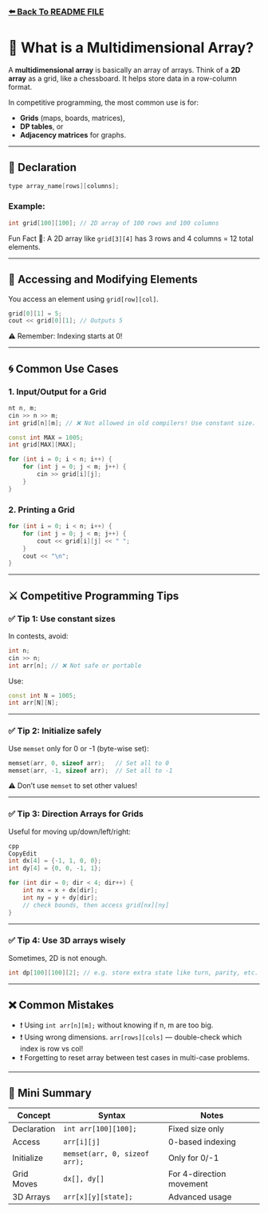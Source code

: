 ### [⬅️ Back To README FILE](./../../README.md)

# 🧠 What is a Multidimensional Array?

A **multidimensional array** is basically an array of arrays. Think of a **2D array** as a grid, like a chessboard. It helps store data in a row-column format.

In competitive programming, the most common use is for:

- **Grids** (maps, boards, matrices),
- **DP tables**, or
- **Adjacency matrices** for graphs.

---

## 📐 Declaration

```cpp
type array_name[rows][columns];
```

### Example:

```cpp
int grid[100][100]; // 2D array of 100 rows and 100 columns
```

Fun Fact 🧩: A 2D array like `grid[3][4]` has 3 rows and 4 columns = 12 total elements.

---

## 🧮 Accessing and Modifying Elements

You access an element using `grid[row][col]`.

```cpp
grid[0][1] = 5;
cout << grid[0][1]; // Outputs 5
```

⚠️ Remember: Indexing starts at 0!

---

## 🌀 Common Use Cases

### 1. **Input/Output for a Grid**

```cpp
nt n, m;
cin >> n >> m;
int grid[n][m]; // ❌ Not allowed in old compilers! Use constant size.

const int MAX = 1005;
int grid[MAX][MAX];

for (int i = 0; i < n; i++) {
    for (int j = 0; j < m; j++) {
        cin >> grid[i][j];
    }
}
```

### 2. **Printing a Grid**

```cpp
for (int i = 0; i < n; i++) {
    for (int j = 0; j < m; j++) {
        cout << grid[i][j] << " ";
    }
    cout << "\n";
}
```

---

## ⚔️ Competitive Programming Tips

### ✅ Tip 1: Use constant sizes

In contests, avoid:

```cpp
int n;
cin >> n;
int arr[n]; // ❌ Not safe or portable
```

Use:

```cpp
const int N = 1005;
int arr[N][N];
```

---

### ✅ Tip 2: Initialize safely

Use `memset` only for 0 or -1 (byte-wise set):

```cpp
memset(arr, 0, sizeof arr);   // Set all to 0
memset(arr, -1, sizeof arr);  // Set all to -1
```

⚠️ Don’t use `memset` to set other values!

---

### ✅ Tip 3: Direction Arrays for Grids

Useful for moving up/down/left/right:

```cpp
cpp
CopyEdit
int dx[4] = {-1, 1, 0, 0};
int dy[4] = {0, 0, -1, 1};

for (int dir = 0; dir < 4; dir++) {
    int nx = x + dx[dir];
    int ny = y + dy[dir];
    // check bounds, then access grid[nx][ny]
}
```

---

### ✅ Tip 4: Use 3D arrays wisely

Sometimes, 2D is not enough.

```cpp
int dp[100][100][2]; // e.g. store extra state like turn, parity, etc.
```

---

## ❌ Common Mistakes

- ❗ Using `int arr[n][m];` without knowing if n, m are too big.
- ❗ Using wrong dimensions. `arr[rows][cols]` — double-check which index is row vs col!
- ❗ Forgetting to reset array between test cases in multi-case problems.

---

## 🧠 Mini Summary

| Concept     | Syntax                        | Notes                    |
| ----------- | ----------------------------- | ------------------------ |
| Declaration | `int arr[100][100];`          | Fixed size only          |
| Access      | `arr[i][j]`                   | 0-based indexing         |
| Initialize  | `memset(arr, 0, sizeof arr);` | Only for 0/-1            |
| Grid Moves  | `dx[], dy[]`                  | For 4-direction movement |
| 3D Arrays   | `arr[x][y][state];`           | Advanced usage           |

